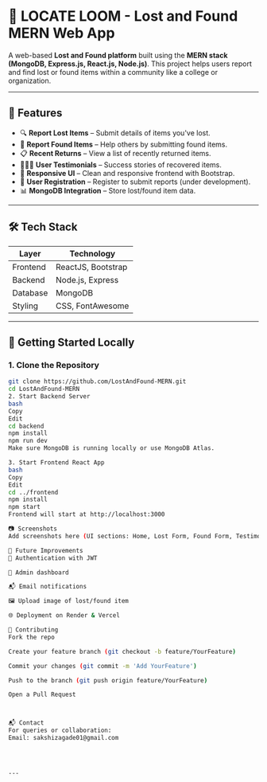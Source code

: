 # 🧳 LOCATE LOOM - Lost and Found MERN Web App

A web-based **Lost and Found platform** built using the **MERN stack (MongoDB, Express.js, React.js, Node.js)**. This project helps users report and find lost or found items within a community like a college or organization.

---



## 📌 Features

- 🔍 **Report Lost Items** – Submit details of items you've lost.
- 🧾 **Report Found Items** – Help others by submitting found items.
- 📋 **Recent Returns** – View a list of recently returned items.
- 🧑‍🤝‍🧑 **User Testimonials** – Success stories of recovered items.
- 📱 **Responsive UI** – Clean and responsive frontend with Bootstrap.
- 🔐 **User Registration** – Register to submit reports (under development).
- 📊 **MongoDB Integration** – Store lost/found item data.

---

## 🛠️ Tech Stack

| Layer         | Technology        |
|---------------|-------------------|
| Frontend      | ReactJS, Bootstrap |
| Backend       | Node.js, Express  |
| Database      | MongoDB           |
| Styling       | CSS, FontAwesome  |

---



## 🚀 Getting Started Locally

### 1. Clone the Repository

```bash
git clone https://github.com/LostAndFound-MERN.git
cd LostAndFound-MERN
2. Start Backend Server
bash
Copy
Edit
cd backend
npm install
npm run dev
Make sure MongoDB is running locally or use MongoDB Atlas.

3. Start Frontend React App
bash
Copy
Edit
cd ../frontend
npm install
npm start
Frontend will start at http://localhost:3000

📷 Screenshots
Add screenshots here (UI sections: Home, Lost Form, Found Form, Testimonials)

🧠 Future Improvements
🔐 Authentication with JWT

🧾 Admin dashboard

📬 Email notifications

🖼 Upload image of lost/found item

🌐 Deployment on Render & Vercel

🤝 Contributing
Fork the repo

Create your feature branch (git checkout -b feature/YourFeature)

Commit your changes (git commit -m 'Add YourFeature')

Push to the branch (git push origin feature/YourFeature)

Open a Pull Request



📬 Contact
For queries or collaboration:
Email: sakshizagade01@gmail.com




---

